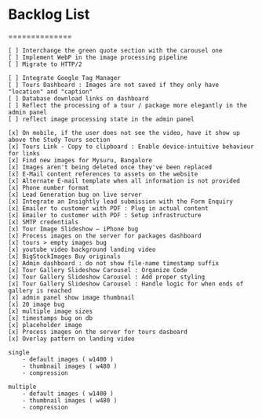 # Backlog List
==============

	[ ] Interchange the green quote section with the carousel one
	[ ] Implement WebP in the image processing pipeline
	[ ] Migrate to HTTP/2

	[ ] Integrate Google Tag Manager
	[ ] Tours Dashboard : Images are not saved if they only have "location" and "caption"
	[ ] Database download links on dashboard
	[ ] Reflect the processing of a tour / package more elegantly in the admin panel
	[ ] reflect image processing state in the admin panel

	[x] On mobile, if the user does not see the video, have it show up above the Study Tours section
	[x] Tours Link - Copy to clipboard : Enable device-intuitive behaviour for links
	[x] Find new images for Mysuru, Bangalore
	[x] Images aren't being deleted once they've been replaced
	[x] E-Mail content references to assets on the website
	[x] Alternate E-mail template when all information is not provided
	[x] Phone number format
	[x] Lead Generation bug on live server
	[x] Integrate an Insightly lead submission with the Form Enquiry
	[x] Emailer to customer with PDF : Plug in actual content
	[x] Emailer to customer with PDF : Setup infrastructure
	[x] SMTP credentials
	[x] Tour Image Slideshow – iPhone bug
	[x] Process images on the server for packages dashboard
	[x] tours > empty images bug
	[x] youtube video background landing video
	[x] BigStockImages Buy originals
	[x] Admin dashboard : do not show file-name timestamp suffix
	[x] Tour Gallery Slideshow Carousel : Organize Code
	[x] Tour Gallery Slideshow Carousel : Add proper styling
	[x] Tour Gallery Slideshow Carousel : Handle logic for when ends of gallery is reached
	[x] admin panel show image thumbnail
	[x] 20 image bug
	[x] multiple image sizes
	[x] timestamps bug on db
	[x] placeholder image
	[x] Process images on the server for tours dasboard
	[x] Overlay pattern on landing video

	single
		- default images ( w1400 )
		- thumbnail images ( w480 )
		- compression

	multiple
		- default images ( w1400 )
		- thumbnail images ( w480 )
		- compression

